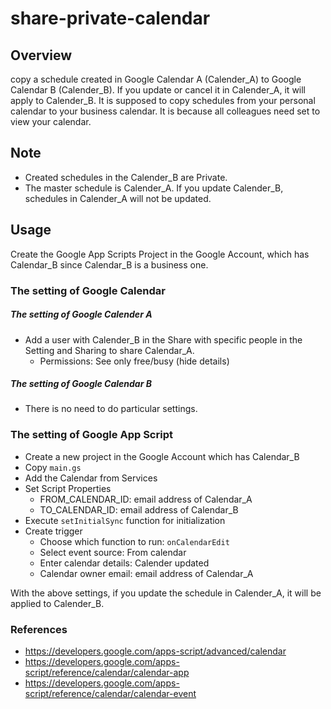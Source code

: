 # share-private-calendar

## Overview
copy a schedule created in Google Calendar A (Calender_A) to Google Calendar B (Calender_B). If you update or cancel it in Calender_A, it will apply to Calender_B.
It is supposed to copy schedules from your personal calendar to your business calendar. It is because all colleagues need set to view your calendar.

## Note
- Created schedules in the Calender_B are Private.
- The master schedule is Calender_A. If you update Calender_B, schedules in Calender_A will not be updated.

## Usage
Create the Google App Scripts Project in the Google Account, which has Calendar_B since Calendar_B is a business one.

### The setting of Google Calendar
##### The setting of Google Calender A
- Add a user with Calender_B in the Share with specific people in the Setting and Sharing to share Calendar_A. 
  - Permissions: See only free/busy (hide details)

##### The setting of Google Calendar B
- There is no need to do particular settings.


### The setting of Google App Script
- Create a new project in the Google Account which has Calendar_B
- Copy `main.gs`
- Add the Calendar from Services
- Set Script Properties
  - FROM_CALENDAR_ID: email address of Calendar_A
  - TO_CALENDAR_ID: email address of Calendar_B
- Execute `setInitialSync` function for initialization
- Create trigger
  - Choose which function to run: `onCalendarEdit`
  - Select event source: From calendar
  - Enter calendar details: Calender updated
  - Calendar owner email: email address of Calendar_A


With the above settings, if you update the schedule in Calender_A, it will be applied to Calender_B.

### References
- https://developers.google.com/apps-script/advanced/calendar
- https://developers.google.com/apps-script/reference/calendar/calendar-app
- https://developers.google.com/apps-script/reference/calendar/calendar-event
